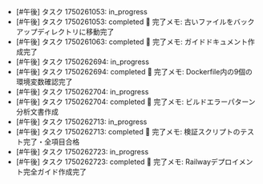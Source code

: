- [#午後] タスク 1750261053: in_progress
- [#午後] タスク 1750261053: completed
📝 完了メモ: 古いファイルをバックアップディレクトリに移動完了
- [#午後] タスク 1750261063: completed
📝 完了メモ: ガイドドキュメント作成完了
- [#午後] タスク 1750262694: in_progress
- [#午後] タスク 1750262694: completed
📝 完了メモ: Dockerfile内の9個の環境変数確認完了
- [#午後] タスク 1750262704: in_progress
- [#午後] タスク 1750262704: completed
📝 完了メモ: ビルドエラーパターン分析文書作成
- [#午後] タスク 1750262713: in_progress
- [#午後] タスク 1750262713: completed
📝 完了メモ: 検証スクリプトのテスト完了・全項目合格
- [#午後] タスク 1750262723: in_progress
- [#午後] タスク 1750262723: completed
📝 完了メモ: Railwayデプロイメント完全ガイド作成完了
